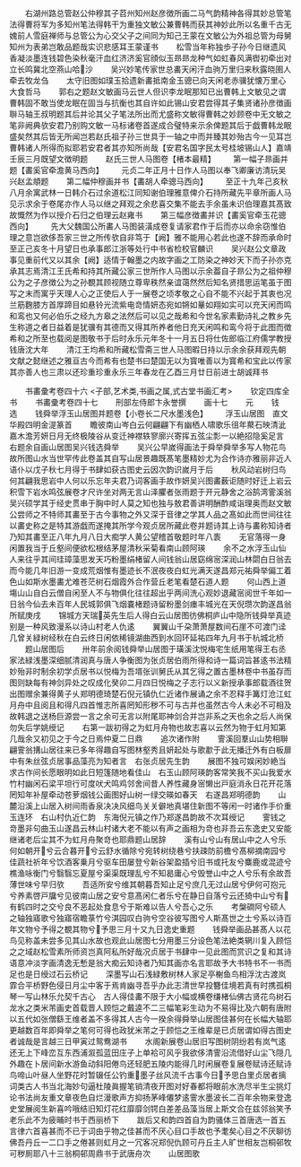 <!-- { "loadSidebar": true } -->
　　右湖州路总管赵公仲穆其子苕州知州赵彦徴所画二马气韵精神各得其妙总管笔法得曹将军为多知州笔法得韩干为重独文敏公兼曹韩而获其神妙此所以名重千古无媿前人雪庭禅师与总管公为心交父子之间同为知己王蒙在文敏公为外祖总管为母舅知州为表弟岂敢品题哉实识悲感耳王蒙谨书
　　松雪当年称独歩子孙今日继遗风香凝淡墨连钱碧色染秋毫汗血红济济奚官顔似玉昻昻龙种气如虹春风满辔初牵出对立长鸣冀北空燕山哈沙
　　吴兴妙笔传家世总畵天闲汗血驹万里归来秋露晓圉人牵去牧龙刍
　　太守旧图如璞玉拾遗新畵抵南金玉骢已向天闲老赤骥犹懐万里心大食哲马
　　郭右之题赵文敏画马云世人但识李龙眠那知已出曹韩上文敏见之谓曹韩固不敢当使龙眠在固当与抗衡也其自许如此锡山安君尝得其子集贤诸孙彦徴画聨马轴王叔明题其后并论其父子笔法所出而尤盛称文敏得曹韩之妙顾卷中无文敏之笔非阙典欤安君乃别购文敏一马标诸卷首遂成合璧特来示余俾题其后于戯曹韩龙眠盛矣然其后皆无所闻岂若赵氏祖子孙三世具于一轴之中而并臻其妙殆古今一见耳岂曹韩诸人所得而拟耶若安君者其亦知所尚哉【安君名国字民太号桂坡锡山人】嘉靖壬辰三月既望文徴明题
　　赵氏三世人马图卷【楮本最精】
　　第一幅子昻画并题【畵奚官牵澹黄马西向】
　　元贞二年正月十日作人马图以奉飞卿廉访清玩吴兴赵孟頫题
　　第二幅仲穆画并书【畵胡人牵骢马西向】
　　至正十九年己亥秋八月余寓武林一日韩介石过余道松江同知谢伯理雅意俾介石持所藏先平章所画人马见示求余于卷尾亦作人马以继之拜观之余悲喜交集不能去手余虽未识伯理嘉其髙致故慨然为作以授介石归之伯理云赵雍书
　　第三幅彦徴畵并识【畵奚官牵玉花骢西向】
　　先大父魏国公所畵人马图装潢成卷复请家君作于后而亦以命余窃惟伯理之意岂欲侈吾家三世之所传欤自非笃于【阙】雅不能用心若此也遂不辞而承命时至正己亥冬十月望日也承事郎江浙等处行中书省检校官麟识
　　吴兴赵公文章政事见重前代又以其余【阙】适情于翰墨之内故字画之工防染之神妙天下而子孙亦克承其志焉清江王氏希和持其所藏公家三世所作人马图以示余葢自子昻公为之祖仲穆公为之子彦徴公为之孙覩其顾视随立尊卑秩然亲谊蔼然然后知名贤措思运笔虽于图写之末而寓乎天理人心之正使后人于一展卷之顷孝敬之心自不能不兴起于其衷也况兰筋麴膝方首厚蹄目如悬铃光流紫电竒情妍态宛如锵如曅如翔如实可以充天闲而鸣和鸾也又何必伯乐之经九方皋之法然后可以见之哉希和今世名家素勤诗礼之教乡先生称道之者日益着是犹骥有其德而又得其所养者他日充天闲鸣和鸾今将于此图而徴希和之所至也载阅是图敬书于后时永乐元年冬十一月五日将仕佐郎临江府儒学教授钱唐沈大年
　　清江王均希和所藏松雪斋三世人马图暇日持以示余余获拜观先朝文献之懿继述之雅亘古今而希有也楚书曰楚国无以为寳唯善以为寳希和宝此以传家其亦善人也三肃以还珍重珍重永乐三年春龙在乙酉三月廿日前进士胡诚拜书



　　书畵彚考卷四十六
<子部,艺术类,书画之属,式古堂书画汇考>
　　钦定四库全书
　　书畵彚考卷四十七
　　刑部左侍郎卞永誉撰
　　画十七
　　元
　　钱　选
　　钱舜举浮玉山居图并题卷【小卷长二尺水墨浅色】
　　浮玉山居图　直文华殿四明金湜篆首
　　瞻彼南山岑白云何翩翩下有幽栖人啸歌乐徂年藂石映清泚嘉木澹芳妍日月无终极陵谷从变迁神襟轶寥廓兴寄挥五弦尘彯一以絶招隐奚足言　右题余自画山居图吴兴钱选舜举
　　吴兴公早嵗得画法于舜举舜举多写人物花鸟故所图山水当世罕传此卷盖其自写山居景趣既髙笔墨精妙尤为合作诗亦雅丽非近人语仆以戊子秋七月得于书肆如获古图史云因次韵识嵗月于后
　　秋风动岩树归鸟何其翩我思岩中人何以乐忘年夫君乃词客画手故作妍吴兴图畵薮讵随时好迁上岩云积雪下岩水鸣弦展卷才尺许坐对两无言山泽臞者张雨题于开元静舍之浴鹄湾霅溪翁吴兴硕学其于经史贯串于胸中时人莫之知也独与敖君善讲明酬酢咸诣理奥而赵文敏公尝师之不特师其畵至于古今事物之外又深于音律之学其人品之髙如此而世间往往以畵史称之是特其游戯而遂掩其所学今观贞居所藏此卷并题诗其上诗与畵称知诗者乃知其畵至正八年九月八日大痴学人黄公望稽首敬题时年八袠
　　无官落得一身闲置我当于丘壑间便欲松根结茅屋清秋采菊看南山顾阿瑛
　　余不之水浮玉山仙人来往乎其间珪璋藻思发天巧粉墨绢楮留人间钱翁山居窈绵宻深润山林閟白日翁去而今能几年旧游一变成荒烟惟有墨迹长不泯夜夜白虹光满天遂昌郑元祐舜举偏工着色山如斯水墨畵尤难苍茫树石烟霞外合作营丘老笔看楚石道人题
　　何山西上道塲山山自白云僧自闲至人不与物俱化往往超出乎两间洗心观妙退藏宻阅世千年如一日翁今仙去未百年人民城郭俱飞烟嚢楮题诗留粉墨剑瘗丰城光在天倪瓒次韵遂昌翁所赋庚戌
　　锦城方天瑞英先生后人得白云山居图彷佛桐庐山中隐所钱舜举真迹别是一种风致漫系以诗山村老人仇逺
　　翼翼山千朶萧萧屋数间石崖不可渡门迳几曾关緑树经秋在白云终日闲依稀镜湖曲西到水回环延祐四年九月书于杭城北桥
　　题山居图后
　　卅年前余阅钱舜举山居图于璜溪沈悦梅宅生纸用笔得王右丞家法緑浅墨深细腻清润真与唐人争衡图为张贞居伯雨所得和诗一篇词旨甚逺书法精妙殆非时制余初学贞居书以悦梅为吾壻张训舅氏从其乞得之置古墨林卷中书虽存而图则缺每有神剑异处之叹成化癸卯二月四日悦梅之子志行以义新授承事郎载酒往贺出图赠余兼得黄子乆郑明德琦楚石倪元镇仇仁近诸作展诵之余不忍释手篝灯沧江虹月舟中且阅且和得凡四首惟志所喜罔知形秽不可与古并也虽然古今人未必不可相及故韩退之送杨巨源尝一言之余可无言以附尾耶神剑合并岂非系之天也余之后人尚保勿失后学姚绶记
　　右第一跋初得之为虹月舟物也故志喜以云然为物于虹月知第几哉余又初见之于今之日焉仲夏二日鼎
　　追次诸作附
　　霅溪回羣山山势相聨翩霅翁搆山居往来已多年得趣自写图林壑秀且妍起处与歌歗于此无播迁外有白板扉中有朱丝弦贞居事品藻亮为知者言　右张贞居先生韵
　　展图不独可娱闲妙絶当求古作间长愿眼明如此日短篷随地看佳山　右玉山顾阿瑛韵客常笑我不买山我爱水竹村幽闲石梁平坦行可度吠犬鸣鸡邻舍间昔人养性藏身宻懒出戸庭消永日花开花落罔知年补屋牵动苍萝烟钱公画图好山树一绿交暎如春天　右遂昌郑明德韵
　　山麓沿溪上山居入树间雨香泉决决风细鸟关关僻地真堪住新图不等闲一时诸作手价重玉连环　右山村仇近仁韵　东海倪元镇之作乃郑遂昌韵故不次耳绶记
　　霅钱之竒墨非句曲玉山遂昌云林山村诸大老不能以有声之画相为竒也非吾云东逸史又安能继诸老后尘其不为虹月舟聚竒也耶鼎题山居辞
　　溪有山兮山有居山中之人兮乐何如朝开兮云合暮开兮云舒水循除兮宛转树绕巷兮扶疎防前檐兮髙柳摘南园兮佳蔬社祈年兮饮酒客乗月兮驱车田屡登兮新谷架盈插兮旧书或托友兮麋鹿或混迹兮樵渔咏衡门兮翳翳忘夏屋兮渠渠既理乱兮不知曷庸心兮毁誉山中之人兮乐有余故吾薄世味兮早归欤
　　吾适所安兮维其朝暮吾知止足兮庶几无过山居兮伊何可抱元兮养素啓戸牖兮见彼南山居之安兮意髙闲仁者乐兮在静日自落兮云还猗中山兮有有鹤四时之交兮良不恶起处食息兮于斯难以告人兮吾心之乐
　　考槃磵阿兮硕人之轴独寤歌兮独寤宿瞻菉竹兮淇园叹白驹兮空谷彼写图兮人斯髙世之士兮系以诗百年文物兮予得之覩其物兮予思三月十又九日逸史重题
　　钱舜举画品甚髙人以花鸟见称盖未尝多见其山水故也观此山居图七分用墨三分设色笔法絶类辋川复入顾恺之之域赵松雪素所师资岂真阿私所好哉况贞居于书肆中一见此图而赏识之复和其诗语意冲淡字画清逸无慙是翁大痴云知诗者乃知其画亦名言耶故予大书特书不一书而足也是日绶过石云桥记
　　深墨写山石浅緑敷树林人家足亭榭鱼鸟相浮沈古渡岚霏合平桥野色侵日月尘中客于焉肯幽寻吾乎办此志清世早投簪佳境若真有时携孤桐琴一写山林乐允契千古心　古人得佳畵不限于大小幅或横卷缣楮仙佛古贤花鸟树石龙水之类米芾画史首载晋人顾恺之戴逵不二三幅笔彩生动为不易得比及六朝有唐附以五代如张僧繇王维者盖不多得其人古今一揆余得舜举山居图佳甚何在长幅大轴耶更越数百年即舜举之笔何可得也政犹米芾之于顾恺之王维辈是已贞居谓如得古图史者诚哉是言越三日甲寅过鸳鸯湖书
　　水阁新展卷山居旧写图树阴纷若有岚气逺还无上下峰峦互东西浦溆孤蓝田庄子上单袷可风乎我欲侈清霅沿流借好山尘飞隠几外趣在卜居间新水游鱼动斜阳倦鸟还轻肥五陵内能得几时闲展卷复展卷赋诗还赋诗鸟啼山叶昼人坐野花时暂辍任公钓重墨子丝风流千古事今日予思白里贞居者摛词类古人书当北海妙句逼杜陵眞握笔销清夜开图对好春都将眼前水洗尽半生尘挑灯论书法尚友重文章夜色自烂漫歌声方抑扬茅峰僊梦逺霅水墨波长二百年余物来登逸史堂展阅生新喜吟哦结旧知灯花红靡靡剑锷白差差品藻当居上斯文合在兹邻翁笑予老乐此不为疲晡时书于西丽桥下
　　跋后又和韵四首自为韵骚体三首唐选一首五言律六首喜甚而不已于词由乎物之佳甚而不厌心目口手故也予耄矣心目之不厌聊彷佛吾丹丘一二口手之倦甚则虹月之一冗客况郑倪仇顾可丹丘主人旷世相友岂桐邨牧可秽厠耶八十三翁桐邨周鼎书于武唐舟次
　　山居图歌
